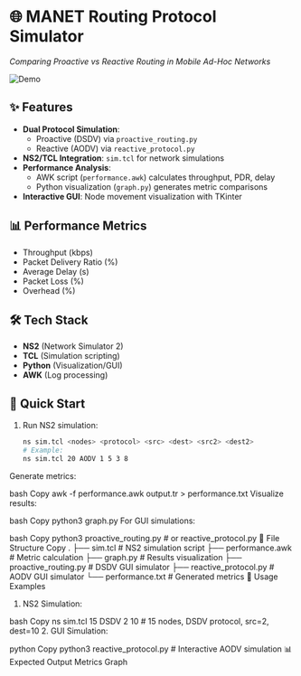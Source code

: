 # 🌐 MANET Routing Protocol Simulator  
*Comparing Proactive vs Reactive Routing in Mobile Ad-Hoc Networks*  

![Demo](https://via.placeholder.com/800x400?text=MANET+Simulation+Screenshot)  

## ✨ Features  
- **Dual Protocol Simulation**:  
  - Proactive (DSDV) via `proactive_routing.py`  
  - Reactive (AODV) via `reactive_protocol.py`  
- **NS2/TCL Integration**: `sim.tcl` for network simulations  
- **Performance Analysis**:  
  - AWK script (`performance.awk`) calculates throughput, PDR, delay  
  - Python visualization (`graph.py`) generates metric comparisons  
- **Interactive GUI**: Node movement visualization with TKinter  

## 📊 Performance Metrics  
- Throughput (kbps)  
- Packet Delivery Ratio (%)  
- Average Delay (s)  
- Packet Loss (%)  
- Overhead (%)  

## 🛠️ Tech Stack  
- **NS2** (Network Simulator 2)  
- **TCL** (Simulation scripting)  
- **Python** (Visualization/GUI)  
- **AWK** (Log processing)  

## 🚀 Quick Start  
1. Run NS2 simulation:  
   ```bash
   ns sim.tcl <nodes> <protocol> <src> <dest> <src2> <dest2>
   # Example:
   ns sim.tcl 20 AODV 1 5 3 8
Generate metrics:

bash
Copy
awk -f performance.awk output.tr > performance.txt
Visualize results:

bash
Copy
python3 graph.py
For GUI simulations:

bash
Copy
python3 proactive_routing.py  # or reactive_protocol.py
📂 File Structure
Copy
.
├── sim.tcl                  # NS2 simulation script
├── performance.awk          # Metric calculation
├── graph.py                 # Results visualization
├── proactive_routing.py     # DSDV GUI simulator
├── reactive_protocol.py     # AODV GUI simulator
└── performance.txt          # Generated metrics
📝 Usage Examples
1. NS2 Simulation:

bash
Copy
ns sim.tcl 15 DSDV 2 10  # 15 nodes, DSDV protocol, src=2, dest=10
2. GUI Simulation:

python
Copy
python3 reactive_protocol.py  # Interactive AODV simulation
📊 Expected Output
Metrics Graph
